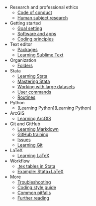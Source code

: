 * Research and professional ethics 
  - [Code of conduct](AEA-Code-of-conduct)
  - [Human subject research](CITI-Program)
* Getting started 
  - [Goal setting](Development-plan)
  - [Software and apps](Software)
  - [Coding principles](code-and-data)
* Text editor
  - [Packages](ST-packages)
  - [Learning Sublime Text](learning-ST)
* Organization
  - [Folders](Dropbox-folder-organization)
* Stata
  - [Learning Stata](learning-stata)
  - [Mastering Stata](Mastering-Stata)
  - [Working with large datasets](Efficient-Stata)
  - [User commands](stata-ado)
  - [Routines](routines)
* Python
  - [Learning Python](Learning Python)
* ArcGIS
  - [Learning ArcGIS](https://github.com/aadityadar/all-aboard/wiki/Learning-ArcGIS)
* Git and GitHub
  - [Learning Markdown](learning-Markdown)
  - [GitHub training](learning-Github)
  - [Issues](Github's-issue-tracker)
  - [Learning Git](learning-Git)
* LaTeX
  - [Learning LaTeX](learning-latex)
* Workflow
  - [.tex tables in Stata](Reproducible-tables-for-LaTeX)
  - [Example: Stata+LaTeX](Workflow-to-create-tables)
* More
  - [Troubleshooting](Troubleshooting)
  - [Coding style guide](Style-guide-for-Python)
  - [Common pitfalls](Common-pitfalls)
  - [Further reading](Further-reading)